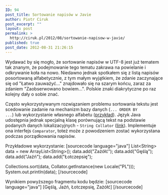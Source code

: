 ```yaml
---
ID: 94
post_title: Sortowanie napisów w Javie
author: Piotr Ciruk
post_excerpt: ""
layout: post
permalink: >
  http://ciruk.pl/2012/08/sortowanie-napisow-w-javie/
published: true
post_date: 2012-08-31 21:26:15
---
```

Wydawać by się mogło, że sortowanie napisów w UTF-8 jest już tematem tak znanym, że podejmowanie tego tematu zakrawa na powielanie i odkrywanie koła na nowo. Niedawno jednak spotkałem się z listą  napisów posortowaną alfabetycznie, z tym małym wyjątkiem, że zdanie zaczynające się od "Łatwo zauważyć..." znajdowało się na szarym końcu, zaraz za zdaniem "Zaobserwowano bowiem...".
Polskie znaki diakrytyczne po raz kolejny dały o sobie znać.

Często wykorzystywanym rozwiązaniem problemu sortowania tekstu jest scedowanie zadanie na mechanizm bazy danych (<code>... ORDER BY ...</code>) lub wykorzystanie własnego alfabetu (<a href="http://stackoverflow.com/questions/10645986/custom-sort-python" title="przykład" target="_blank">przykład</a>).
Język Java udostępnia jednak specjalną klasę porównującą tekst na podstawie podanych danych lokalizacyjnych - <code>String Collator</code> (<a href="http://download.java.net/jdk7/archive/b123/docs/api/java/text/Collator.html" target="_blank">link</a>).
Implementuje ona interfejs <code>Comparator</code>, toteż może z powodzeniem zostać wykorzystana podczas porządkowania napisów.

Przykładowe wykorzystanie:
[sourcecode language="java"]
List&lt;String&gt; data = new ArrayList&lt;String&gt;();
data.add(&quot;Zażółć&quot;);
data.add(&quot;Gęślą&quot;);
data.add(&quot;Jaźń&quot;);
data.add(&quot;Łotczepsię&quot;);

Collections.sort(data, Collator.getInstance(new Locale(&quot;PL&quot;)));
System.out.println(data);
[/sourcecode]

Wynikiem powyższego fragmentu kodu będzie:
[sourcecode language="java"]
[Gęślą, Jaźń, Łotczepsię, Zażółć]
[/sourcecode]